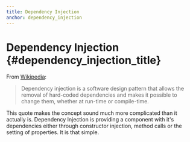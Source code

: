 ```yaml
---
title: Dependency Injection
anchor: dependency_injection
---
```


# Dependency Injection {#dependency_injection_title}

From [Wikipedia](http://en.wikipedia.org/wiki/Dependency_injection):

> Dependency injection is a software design pattern that allows the removal of hard-coded dependencies and makes it 
> possible to change them, whether at run-time or compile-time.

This quote makes the concept sound much more complicated than it actually is. Dependency Injection is providing a component 
with it's dependencies either through constructor injection, method calls or the setting of properties. It is that simple.
